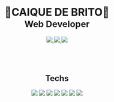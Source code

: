 
<h1 align="center">🚧CAIQUE DE BRITO🚧<br><sub>Web Developer</sub></h1>

<div align="center">
  <a href="https://www.linkedin.com/in/caiquedebrito">
    <img src="https://img.shields.io/badge/LinkedIn-0077B5?style=flat-square&logo=linkedin&logoColor=white"/>
  </a>
  <a href="https://www.instagram.com/_caiquedebrito">
    <img src="https://img.shields.io/badge/Instagram-E4405F?style=flat-square&logo=instagram&logoColor=white"/>
  </a>
  
  <a href="mailto:caiquedebritoo@gmail.com">
    <img src="https://img.shields.io/badge/Gmail-D14836?style=flat-square&logo=gmail&logoColor=white"/>
  </a>
</div>

<br>
<!-- <div align="center">
<q><i>Trying to do a better world</i></q>
</div> -->

<!-- <div align="center">
  <img src="https://user-images.githubusercontent.com/88737351/173234330-714d4e68-f8bf-471a-a7dc-921b3dc56e7d.gif"/>
</div>
 -->
<br>
<br>

<h2 align="center">Techs</h2>

<p align="center">
  <img src="https://img.shields.io/badge/css3-%231572B6.svg?style=flat-square&logo=css3&logoColor=blue&color=black"/>
  <img src="https://img.shields.io/badge/bootstrap-%23563D7C.svg?style=flat-square&logo=bootstrap&logoColor=purple&color=black"/>
  <img src="https://img.shields.io/badge/html5-%23E34F26.svg?style=flat-square&logo=html5&logoColor=orange&color=black"/>
  <img src="https://img.shields.io/badge/react-%2320232a.svg?style=flat-square&logo=react&logoColor=%2361DAFB&color=black"/>
  <img src="https://img.shields.io/badge/javascript-%23323330.svg?style=flat-squaret&logo=javascript&logoColor=%23F7DF1E&color=black"/>
  <img src="https://img.shields.io/badge/SASS-hotpink.svg?style=flat-square&logo=SASS&logoColor=pink&color=black"/>
  <img src="https://img.shields.io/badge/typescript-%23007ACC.svg?style=flat-square&logo=typescript&logoColor=blue&color=black"/>
</p>





